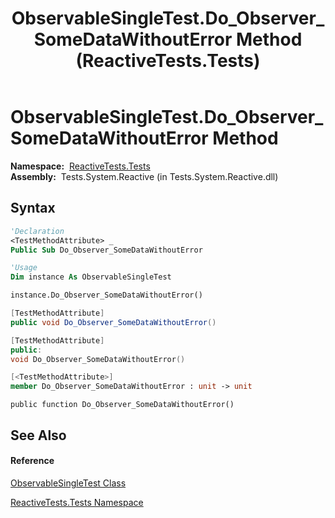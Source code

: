 ﻿---
title: ObservableSingleTest.Do_Observer_SomeDataWithoutError Method  (ReactiveTests.Tests)
TOCTitle: Do_Observer_SomeDataWithoutError Method
ms:assetid: M:ReactiveTests.Tests.ObservableSingleTest.Do_Observer_SomeDataWithoutError
ms:mtpsurl: https://msdn.microsoft.com/en-us/library/reactivetests.tests.observablesingletest.do_observer_somedatawithouterror(v=VS.103)
ms:contentKeyID: 36620597
ms.date: 06/28/2011
mtps_version: v=VS.103
f1_keywords:
- ReactiveTests.Tests.ObservableSingleTest.Do_Observer_SomeDataWithoutError
dev_langs:
- CSharp
- JScript
- VB
- FSharp
- c++
---

# ObservableSingleTest.Do\_Observer\_SomeDataWithoutError Method

**Namespace:**  [ReactiveTests.Tests](hh289046\(v=vs.103\).md)  
**Assembly:**  Tests.System.Reactive (in Tests.System.Reactive.dll)

## Syntax

``` vb
'Declaration
<TestMethodAttribute> _
Public Sub Do_Observer_SomeDataWithoutError
```

``` vb
'Usage
Dim instance As ObservableSingleTest

instance.Do_Observer_SomeDataWithoutError()
```

``` csharp
[TestMethodAttribute]
public void Do_Observer_SomeDataWithoutError()
```

``` c++
[TestMethodAttribute]
public:
void Do_Observer_SomeDataWithoutError()
```

``` fsharp
[<TestMethodAttribute>]
member Do_Observer_SomeDataWithoutError : unit -> unit 
```

``` jscript
public function Do_Observer_SomeDataWithoutError()
```

## See Also

#### Reference

[ObservableSingleTest Class](hh315143\(v=vs.103\).md)

[ReactiveTests.Tests Namespace](hh289046\(v=vs.103\).md)

